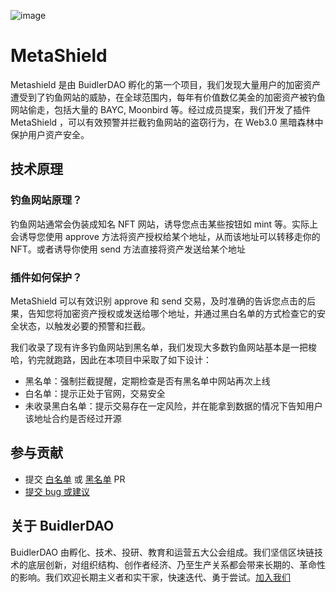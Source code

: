 ![image](https://user-images.githubusercontent.com/34613360/173281927-208ab47c-d249-42b9-a2f8-8553d8ff9d64.png)
# MetaShield
Metashield 是由 BuidlerDAO 孵化的第一个项目，我们发现大量用户的加密资产遭受到了钓鱼网站的威胁，在全球范围内，每年有价值数亿美金的加密资产被钓鱼网站偷走，包括大量的 BAYC, Moonbird 等。经过成员提案，我们开发了插件 MetaShield ，可以有效预警并拦截钓鱼网站的盗窃行为，在 Web3.0 黑暗森林中保护用户资产安全。

## 技术原理
### 钓鱼网站原理？
钓鱼网站通常会伪装成知名 NFT 网站，诱导您点击某些按钮如 mint 等。实际上会诱导您使用 approve 方法将资产授权给某个地址，从而该地址可以转移走你的 NFT。或者诱导你使用 send 方法直接将资产发送给某个地址
### 插件如何保护？
MetaShield 可以有效识别 approve 和 send 交易，及时准确的告诉您点击的后果，告知您将加密资产授权或发送给哪个地址，并通过黑白名单的方式检查它的安全状态，以触发必要的预警和拦截。

我们收录了现有许多钓鱼网站到黑名单，我们发现大多数钓鱼网站基本是一把梭哈，钓完就跑路，因此在本项目中采取了如下设计：
* 黑名单：强制拦截提醒，定期检查是否有黑名单中网站再次上线
* 白名单：提示正处于官网，交易安全
* 未收录黑白名单：提示交易存在一定风险，并在能拿到数据的情况下告知用户该地址合约是否经过开源


## 参与贡献
* 提交 [白名单](https://github.com/DAOBuidler/MetaShieldExtension/blob/main/function/data/domain_domain_whitelist.json) 或 [黑名单](https://github.com/DAOBuidler/MetaShieldExtension/blob/main/function/data/domain_blacklist.json) PR
* [提交 bug 或建议](https://github.com/DAOBuidler/MetaShieldExtension/issues/new)

## 关于 BuidlerDAO
BuidlerDAO 由孵化、技术、投研、教育和运营五大公会组成。我们坚信区块链技术的底层创新，对组织结构、创作者经济、乃至生产关系都会带来长期的、革命性的影响。我们欢迎长期主义者和实干家，快速迭代、勇于尝试。[加入我们](https://tally.so/r/wA7LlN)

